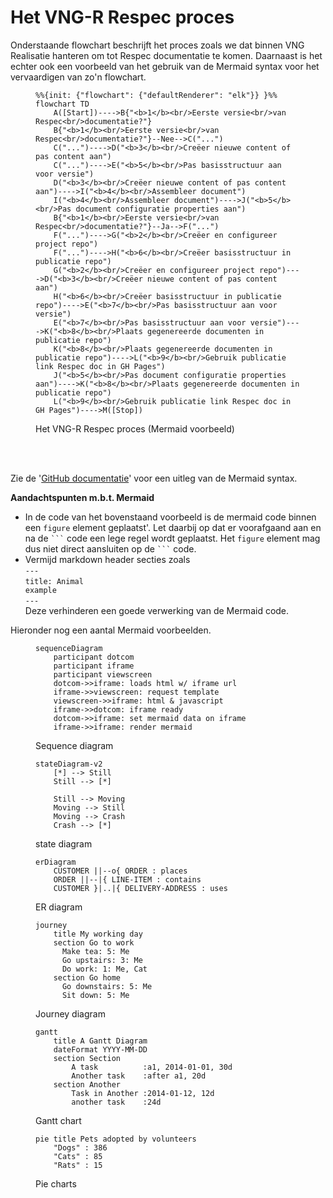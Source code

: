 # Het VNG-R Respec proces

Onderstaande flowchart beschrijft het proces zoals we dat binnen VNG Realisatie hanteren om tot Respec documentatie te komen. Daarnaast is het echter ook een voorbeeld van het gebruik van de Mermaid syntax voor het vervaardigen van zo'n flowchart. 

<figure>
    
```mermaid
%%{init: {"flowchart": {"defaultRenderer": "elk"}} }%%
flowchart TD
    A([Start])---->B{"<b>1</b><br/>Eerste versie<br/>van Respec<br/>documentatie?"}
    B{"<b>1</b><br/>Eerste versie<br/>van Respec<br/>documentatie?"}--Nee-->C("...")
    C("...")---->D("<b>3</b><br/>Creëer nieuwe content of pas content aan")
    C("...")---->E("<b>5</b><br/>Pas basisstructuur aan voor versie")
    D("<b>3</b><br/>Creëer nieuwe content of pas content aan")---->I("<b>4</b><br/>Assembleer document")
    I("<b>4</b><br/>Assembleer document")---->J("<b>5</b><br/>Pas document configuratie properties aan")
    B{"<b>1</b><br/>Eerste versie<br/>van Respec<br/>documentatie?"}--Ja-->F("...")
    F("...")---->G("<b>2</b><br/>Creëer en configureer project repo")
    F("...")---->H("<b>6</b><br/>Creëer basisstructuur in publicatie repo")
    G("<b>2</b><br/>Creëer en configureer project repo")---->D("<b>3</b><br/>Creëer nieuwe content of pas content aan")
    H("<b>6</b><br/>Creëer basisstructuur in publicatie repo")---->E("<b>7</b><br/>Pas basisstructuur aan voor versie")
    E("<b>7</b><br/>Pas basisstructuur aan voor versie")---->K("<b>8</b><br/>Plaats gegenereerde documenten in publicatie repo")
    K("<b>8</b><br/>Plaats gegenereerde documenten in publicatie repo")---->L("<b>9</b><br/>Gebruik publicatie link Respec doc in GH Pages")
    J("<b>5</b><br/>Pas document configuratie properties aan")---->K("<b>8</b><br/>Plaats gegenereerde documenten in publicatie repo")
    L("<b>9</b><br/>Gebruik publicatie link Respec doc in GH Pages")---->M([Stop])
```

<figcaption>Het VNG-R Respec proces (Mermaid voorbeeld)</figcaption>
</figure><br/><br/>

Zie de '[GitHub documentatie](https://docs.github.com/en/get-started/writing-on-github/working-with-advanced-formatting/creating-diagrams#creating-mermaid-diagrams)' voor een uitleg van de Mermaid syntax.

**Aandachtspunten m.b.t. Mermaid**

* In de code van het  bovenstaand voorbeeld is de mermaid code binnen een `figure` element geplaatst'. Let daarbij op dat er voorafgaand aan en na de ```` ``` ```` code een lege regel wordt geplaatst. Het `figure` element mag dus niet direct aansluiten op de ```` ``` ```` code.
* Vermijd markdown header secties zoals<br/><code>---</code><br/><code>title: Animal example</code><br/><code>---</code><br/>Deze verhinderen een goede verwerking van de Mermaid code.

Hieronder nog een aantal Mermaid voorbeelden.

<figure>

```mermaid
sequenceDiagram
    participant dotcom
    participant iframe
    participant viewscreen
    dotcom->>iframe: loads html w/ iframe url
    iframe->>viewscreen: request template
    viewscreen->>iframe: html & javascript
    iframe->>dotcom: iframe ready
    dotcom->>iframe: set mermaid data on iframe
    iframe->>iframe: render mermaid
```

<figcaption>Sequence diagram</figcaption>
</figure>

<figure>

```mermaid
stateDiagram-v2
    [*] --> Still
    Still --> [*]

    Still --> Moving
    Moving --> Still
    Moving --> Crash
    Crash --> [*]
```

<figcaption>state diagram</figcaption>
</figure>

<figure>

```mermaid
erDiagram
    CUSTOMER ||--o{ ORDER : places
    ORDER ||--|{ LINE-ITEM : contains
    CUSTOMER }|..|{ DELIVERY-ADDRESS : uses
```

<figcaption>ER diagram</figcaption>
</figure>

<figure>

```mermaid
journey
    title My working day
    section Go to work
      Make tea: 5: Me
      Go upstairs: 3: Me
      Do work: 1: Me, Cat
    section Go home
      Go downstairs: 5: Me
      Sit down: 5: Me
```

<figcaption>Journey diagram</figcaption>
</figure>

<figure>

```mermaid
gantt
    title A Gantt Diagram
    dateFormat YYYY-MM-DD
    section Section
        A task          :a1, 2014-01-01, 30d
        Another task    :after a1, 20d
    section Another
        Task in Another :2014-01-12, 12d
        another task    :24d
```

<figcaption>Gantt chart</figcaption>
</figure>

<figure>

```mermaid
pie title Pets adopted by volunteers
    "Dogs" : 386
    "Cats" : 85
    "Rats" : 15
```

<figcaption>Pie charts</figcaption>
</figure>
